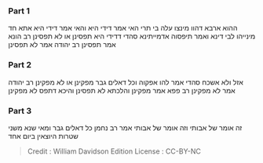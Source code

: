 
### Part 1
ההוא ארבא דהוו מינצו עלה בי תרי האי אמר דידי היא והאי אמר דידי היא אתא חד מינייהו לבי דינא ואמר תיפסוה אדמייתינא סהדי דדידי היא תפסינן או לא תפסינן רב הונא אמר תפסינן רב יהודה אמר לא תפסינן

### Part 2
אזל ולא אשכח סהדי אמר להו אפקוה וכל דאלים גבר מפקינן או לא מפקינן רב יהודה אמר לא מפקינן רב פפא אמר מפקינן והלכתא לא תפסינן והיכא דתפס לא מפקינן

### Part 3
זה אומר של אבותי וזה אומר של אבותי אמר רב נחמן כל דאלים גבר ומאי שנא משני שטרות היוצאין ביום אחד

>Credit : William Davidson Edition
>License : CC-BY-NC